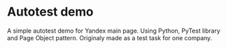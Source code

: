 # Autotest demo
A simple autotest demo for Yandex main page. Using Python, PyTest library and Page Object pattern. Originaly made as a test task for one company.
